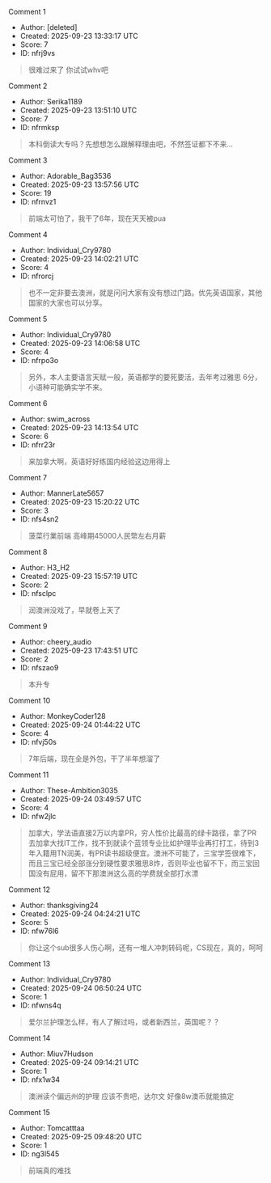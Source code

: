 Comment 1

- Author: [deleted]
- Created: 2025-09-23 13:33:17 UTC
- Score: 7
- ID: nfrj9vs

> 很难过来了 你试试whv吧

Comment 2

- Author: Serika1189
- Created: 2025-09-23 13:51:10 UTC
- Score: 7
- ID: nfrmksp

> 本科倒读大专吗？先想想怎么跟解释理由吧，不然签证都下不来...

Comment 3

- Author: Adorable_Bag3536
- Created: 2025-09-23 13:57:56 UTC
- Score: 19
- ID: nfrnvz1

> 前端太可怕了，我干了6年，现在天天被pua

Comment 4

- Author: Individual_Cry9780
- Created: 2025-09-23 14:02:21 UTC
- Score: 4
- ID: nfrorcj

> 也不一定非要去澳洲，就是问问大家有没有想过门路。优先英语国家，其他国家的大家也可以分享。

Comment 5

- Author: Individual_Cry9780
- Created: 2025-09-23 14:06:58 UTC
- Score: 4
- ID: nfrpo3o

> 另外，本人主要语言天赋一般，英语都学的要死要活，去年考过雅思 6分，小语种可能确实学不来。

Comment 6

- Author: swim_across
- Created: 2025-09-23 14:13:54 UTC
- Score: 6
- ID: nfrr23r

> 来加拿大啊，英语好好练国内经验这边用得上

Comment 7

- Author: MannerLate5657
- Created: 2025-09-23 15:20:22 UTC
- Score: 3
- ID: nfs4sn2

> 菠菜行業前端  高峰期45000人民幣左右月薪

Comment 8

- Author: H3_H2
- Created: 2025-09-23 15:57:19 UTC
- Score: 2
- ID: nfsclpc

> 润澳洲没戏了，早就卷上天了

Comment 9

- Author: cheery_audio
- Created: 2025-09-23 17:43:51 UTC
- Score: 2
- ID: nfszao9

> 本升专

Comment 10

- Author: MonkeyCoder128
- Created: 2025-09-24 01:44:22 UTC
- Score: 4
- ID: nfvj50s

> 7年后端，现在全是外包，干了半年想溜了

Comment 11

- Author: These-Ambition3035
- Created: 2025-09-24 03:49:57 UTC
- Score: 4
- ID: nfw2jlc

> 加拿大，学法语直接2万以内拿PR，穷人性价比最高的绿卡路径，拿了PR去加拿大找IT工作，找不到就读个蓝领专业比如护理毕业再打打工，待到3年入籍用TN润美，有PR读书超级便宜。澳洲不可能了，三宝学签很难下，而且三宝已经全部涨分到硬性要求雅思8炸，否则毕业也留不下，而三宝回国没有屁用，留不下那澳洲这么高的学费就全部打水漂

Comment 12

- Author: thanksgiving24
- Created: 2025-09-24 04:24:21 UTC
- Score: 5
- ID: nfw76l6

> 你让这个sub很多人伤心啊，还有一堆人冲刺转码呢，CS现在，真的，呵呵

Comment 13

- Author: Individual_Cry9780
- Created: 2025-09-24 06:50:24 UTC
- Score: 1
- ID: nfwns4q

> 爱尔兰护理怎么样，有人了解过吗，或者新西兰，英国呢？？

Comment 14

- Author: Miuv7Hudson
- Created: 2025-09-24 09:14:21 UTC
- Score: 1
- ID: nfx1w34

> 澳洲读个偏远州的护理 应该不贵吧，达尔文 好像8w澳币就能搞定

Comment 15

- Author: Tomcatttaa
- Created: 2025-09-25 09:48:20 UTC
- Score: 1
- ID: ng3l545

> 前端真的难找
